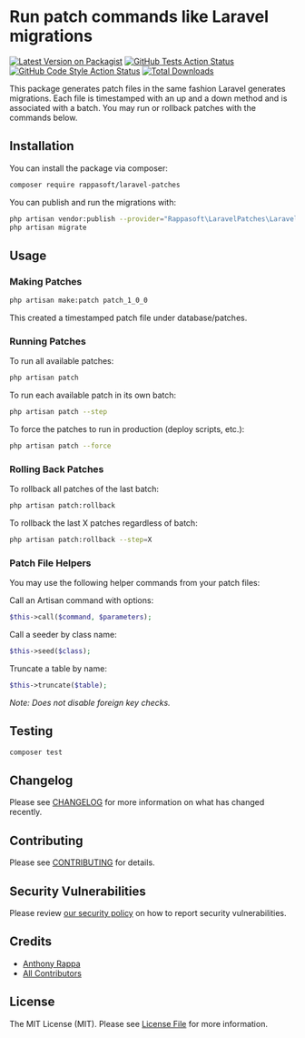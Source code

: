 # Run patch commands like Laravel migrations

[![Latest Version on Packagist](https://img.shields.io/packagist/v/rappasoft/laravel-patches.svg?style=flat-square)](https://packagist.org/packages/rappasoft/laravel-patches)
[![GitHub Tests Action Status](https://img.shields.io/github/workflow/status/rappasoft/laravel-patches/run-tests?label=tests)](https://github.com/rappasoft/laravel-patches/actions?query=workflow%3ATests+branch%3Amaster)
[![GitHub Code Style Action Status](https://img.shields.io/github/workflow/status/rappasoft/laravel-patches/Check%20&%20fix%20styling?label=code%20style)](https://github.com/rappasoft/laravel-patches/actions?query=workflow%3A"Check+%26+fix+styling"+branch%3Amaster)
[![Total Downloads](https://img.shields.io/packagist/dt/rappasoft/laravel-patches.svg?style=flat-square)](https://packagist.org/packages/rappasoft/laravel-patches)

This package generates patch files in the same fashion Laravel generates migrations. Each file is timestamped with an up and a down method and is associated with a batch. You may run or rollback patches with the commands below.

## Installation

You can install the package via composer:

```bash
composer require rappasoft/laravel-patches
```

You can publish and run the migrations with:

```bash
php artisan vendor:publish --provider="Rappasoft\LaravelPatches\LaravelPatchesServiceProvider" --tag="laravel-patches-migrations"
php artisan migrate
```

## Usage

### Making Patches

```bash
php artisan make:patch patch_1_0_0
```

This created a timestamped patch file under database/patches.

### Running Patches

To run all available patches:

```bash
php artisan patch
```

To run each available patch in its own batch:

```bash
php artisan patch --step
```

To force the patches to run in production (deploy scripts, etc.):

```bash
php artisan patch --force
```

### Rolling Back Patches

To rollback all patches of the last batch:

```bash
php artisan patch:rollback
```

To rollback the last X patches regardless of batch:

```bash
php artisan patch:rollback --step=X
```

### Patch File Helpers

You may use the following helper commands from your patch files:

Call an Artisan command with options:

```php
$this->call($command, $parameters);
```

Call a seeder by class name: 

```php
$this->seed($class);
```

Truncate a table by name:

```php
$this->truncate($table);
```
*Note: Does not disable foreign key checks.*

## Testing

```bash
composer test
```

## Changelog

Please see [CHANGELOG](CHANGELOG.md) for more information on what has changed recently.

## Contributing

Please see [CONTRIBUTING](.github/CONTRIBUTING.md) for details.

## Security Vulnerabilities

Please review [our security policy](../../security/policy) on how to report security vulnerabilities.

## Credits

- [Anthony Rappa](https://github.com/rappasoft)
- [All Contributors](../../contributors)

## License

The MIT License (MIT). Please see [License File](LICENSE.md) for more information.
